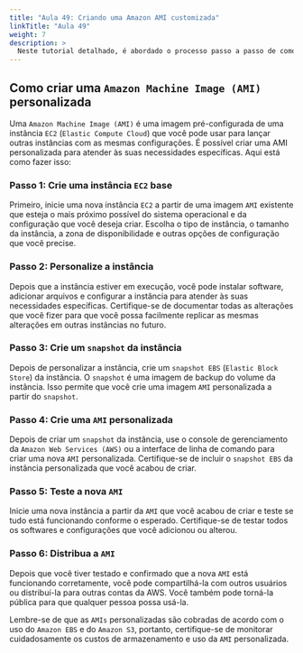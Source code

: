 ```yaml
---
title: "Aula 49: Criando uma Amazon AMI customizada"
linkTitle: "Aula 49"
weight: 7
description: >
  Neste tutorial detalhado, é abordado o processo passo a passo de como criar uma Amazon Machine Image (AMI) customizada na AWS, desde a criação de uma instância EC2 base até a distribuição da AMI personalizada.
---
```


## Como criar uma `Amazon Machine Image (AMI)` personalizada

Uma `Amazon Machine Image (AMI)` é uma imagem pré-configurada de uma instância `EC2` (`Elastic Compute Cloud`) que você pode usar para lançar outras instâncias com as mesmas configurações. É possível criar uma AMI personalizada para atender às suas necessidades específicas. Aqui está como fazer isso:

### Passo 1: Crie uma instância `EC2` base

Primeiro, inicie uma nova instância `EC2` a partir de uma imagem `AMI` existente que esteja o mais próximo possível do sistema operacional e da configuração que você deseja criar. Escolha o tipo de instância, o tamanho da instância, a zona de disponibilidade e outras opções de configuração que você precise.

### Passo 2: Personalize a instância

Depois que a instância estiver em execução, você pode instalar software, adicionar arquivos e configurar a instância para atender às suas necessidades específicas. Certifique-se de documentar todas as alterações que você fizer para que você possa facilmente replicar as mesmas alterações em outras instâncias no futuro.

### Passo 3: Crie um `snapshot` da instância

Depois de personalizar a instância, crie um `snapshot EBS` (`Elastic Block Store`) da instância. O `snapshot` é uma imagem de backup do volume da instância. Isso permite que você crie uma imagem `AMI` personalizada a partir do `snapshot`.

### Passo 4: Crie uma `AMI` personalizada

Depois de criar um `snapshot` da instância, use o console de gerenciamento da `Amazon Web Services (AWS)` ou a interface de linha de comando para criar uma nova `AMI` personalizada. Certifique-se de incluir o `snapshot EBS` da instância personalizada que você acabou de criar.

### Passo 5: Teste a nova `AMI`

Inicie uma nova instância a partir da `AMI` que você acabou de criar e teste se tudo está funcionando conforme o esperado. Certifique-se de testar todos os softwares e configurações que você adicionou ou alterou.

### Passo 6: Distribua a `AMI`

Depois que você tiver testado e confirmado que a nova `AMI` está funcionando corretamente, você pode compartilhá-la com outros usuários ou distribuí-la para outras contas da AWS. Você também pode torná-la pública para que qualquer pessoa possa usá-la.

Lembre-se de que as `AMIs` personalizadas são cobradas de acordo com o uso do `Amazon EBS` e do `Amazon S3`, portanto, certifique-se de monitorar cuidadosamente os custos de armazenamento e uso da `AMI` personalizada.
